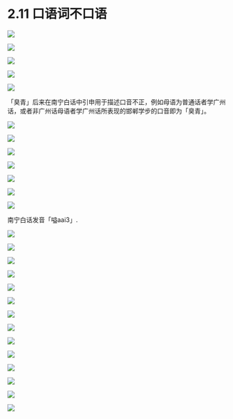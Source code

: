 # 2.11 口语词不口语

![](/img/section2.11/import.png)

![](/img/section2.11/import2.png)

![](/img/section2.11/import3.png)

![](/img/section2.11/import4.png)

![](/img/section2.11/import5.png)

「臭青」后来在南宁白话中引申用于描述口音不正，例如母语为普通话者学广州话，或者非广州话母语者学广州话所表现的邯郸学步的口音即为「臭青」。

![](/img/section2.11/import6.png)

![](/img/section2.11/import7.png)

![](/img/section2.11/import8.png)

![](/img/section2.11/import9.png)

![](/img/section2.11/import10.png)

![](/img/section2.11/import11.png)

![](/img/section2.11/import17.png)

南宁白话发音「嗌aai3」.

![](/img/section2.11/import18.png)

![](/img/section2.11/import19.png)

![](/sec2.1jpg/import20.png)

![](/img/section2.11/import20.png)

![](/img/section2.11/import21.png)

![](/img/section2.11/import22.png)

![](/img/section2.11/import23.png)

![](/img/section2.11/import24.png)

![](/img/section2.11/import25.png)

![](/img/section2.11/import26.png)

![](/img/section2.11/import27.png)

![](/img/section2.11/import28.png)

![](/img/section2.11/import29.png)

![](/img/section2.11/import30.png)

